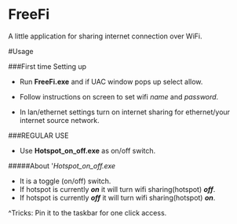# FreeFi
A little application for sharing internet connection over WiFi.






#Usage

###First time Setting up

* Run **FreeFi.exe** and if UAC window pops up select allow.
* Follow instructions on screen to set wifi *name* and *password*.

* In lan/ethernet settings turn on internet sharing for ethernet/your internet source network.  <IMPORTANT>

###REGULAR USE
* Use **Hotspot_on_off.exe** as on/off switch.

#####About  '*Hotspot_on_off.exe*
* It is a toggle (on/off) switch. 
* If hotspot is currently ***on*** it will turn wifi sharing(hotspot) ***off***.
* If hotspot is currently ***off*** it will turn wifi sharing(hotspot) ***on***.



^Tricks:
Pin it to the taskbar for one click access.
